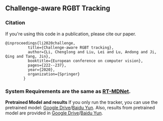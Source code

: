 ## Challenge-aware RGBT Tracking

### Citation
If you're using this code in a publication, please cite our paper.

	@inproceedings{li2020challenge,
			  title={Challenge-aware RGBT tracking},
			  author={Li, Chenglong and Liu, Lei and Lu, Andong and Ji, Qing and Tang, Jin},
			  booktitle={European conference on computer vision},
			  pages={222--237},
			  year={2020},
			  organization={Springer}
			}
  
### System Requirements are the same as [RT-MDNet](https://github.com/IlchaeJung/RT-MDNet).

**Pretrained Model and results**
If you only run the tracker, you can use the pretrained model: 
[Google Drive](https://drive.google.com/drive/folders/1_kVHMYLGRR61_-SQjs5Pznvtq-xzOhzo?usp=sharing)/[Baidu Yun](https://pan.baidu.com/s/1RuXGp1AXvb2MgfZUvCZ04w?pwd=1fvd).
Also, results from pretrained model are provided in [Google Drive](https://drive.google.com/drive/folders/1ScGWAqddpV0hBXRHfrfTW75hp3q4y6E7?usp=sharing)/[Baidu Yun](https://pan.baidu.com/s/1SHIOQXOdmHUU4_iafMy6UA?pwd=x4da).
